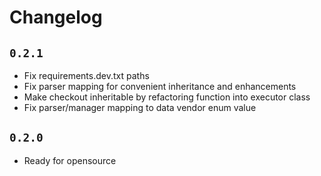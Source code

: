 # Changelog

## `0.2.1`

- Fix requirements.dev.txt paths
- Fix parser mapping for convenient inheritance and enhancements
- Make checkout inheritable by refactoring function into executor class
- Fix parser/manager mapping to data vendor enum value

## `0.2.0`

- Ready for opensource

